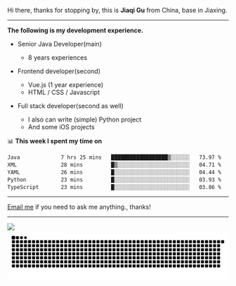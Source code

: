 Hi there, thanks for stopping by, this is **Jiaqi Gu** from China, base in Jiaxing.

---

**The following is my development experience.**

- Senior Java Developer(main)
  - 8 years experiences

- Frontend developer(second)
  - Vue.js (1 year experience)
  - HTML / CSS / Javascript
  
- Full stack developer(second as well)
  - I also can write (simple) Python project
  - And some iOS projects

📊 **This week I spent my time on**
<!--START_SECTION:waka-->

```txt
Java             7 hrs 25 mins   ██████████████████▒░░░░░░   73.97 %
XML              28 mins         █▒░░░░░░░░░░░░░░░░░░░░░░░   04.71 %
YAML             26 mins         █░░░░░░░░░░░░░░░░░░░░░░░░   04.44 %
Python           23 mins         █░░░░░░░░░░░░░░░░░░░░░░░░   03.93 %
TypeScript       23 mins         █░░░░░░░░░░░░░░░░░░░░░░░░   03.86 %
```

<!--END_SECTION:waka-->

---

[Email me](mailto:htk2klwgr@mozmail.com?subject=Hiring_from_GitHub) if you need to ask me anything., thanks!

---

![]( https://visitor-badge.glitch.me/badge?page_id=githubgujiaqi)
![]( https://github.com/droid-Q/droid-Q/raw/output/github-contribution-grid-snake.svg#gh-dark-mode-only)
